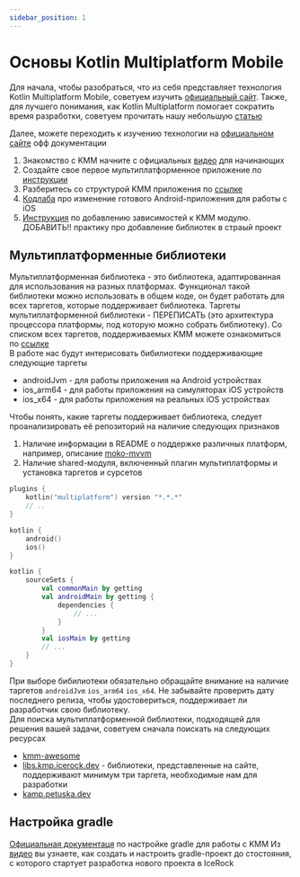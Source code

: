 ```yaml
---
sidebar_position: 1
---
```


# Основы Kotlin Multiplatform Mobile

Для начала, чтобы разобраться, что из себя представляет технология Kotlin Multiplatform Mobile, советуем изучить [официальный сайт](https://kotlinlang.org/lp/mobile/).
Также, для лучшего понимания, как Kotlin Multiplatform помогает сократить время разработки, советуем прочитать нашу небольшую [статью](https://vc.ru/services/167078-kak-kotlin-multiplatform-pomogaet-sokratit-vremya-razrabotki-prilozheniy)

Далее, можете переходить к изучению технологии на [официальном сайте](https://kotlinlang.org/docs/mpp-intro.html) офф документации

1. Знакомство с KMM начните с официальных [видео](https://www.youtube.com/playlist?list=PLlFc5cFwUnmy_oVc9YQzjasSNoAk4hk_C) для начинающих 
1. Создайте свое первое мультиплатформенное приложение по [инструкции](https://kotlinlang.org/docs/kmm-create-first-app.html)
1. Разберитесь со структурой KMM приложения по [ссылке](https://kotlinlang.org/docs/kmm-understand-project-structure.html#root-project)
1. [Кодлаба](https://kotlinlang.org/docs/kmm-integrate-in-existing-app.html) про изменение готового Android-приложения для работы с iOS
1. [Инструкция](https://kotlinlang.org/docs/kmm-add-dependencies.html) по добавлению зависимостей к KMM модулю.  ДОБАВИТЬ!! практику про добавление библиотек в страый проект

## Мультиплатформенные библиотеки

Мультиплатформенная библиотека - это библиотека, адаптированная для использования на разных платформах. Функционал такой библиотеки можно использовать в общем коде, он будет работать для всех таргетов, которые поддерживает библиотека.
Таргеты мультиплатформенной библиотеки - ПЕРЕПИСАТЬ (это архитектура процессора платформы, под которую можно собрать библиотеку). Со списком всех таргетов, поддерживаемых KMM можете ознакомиться по [ссылке](https://kotlinlang.org/docs/mpp-supported-platforms.html)  
В работе нас будут интерисовать бибилиотеки поддерживающие следующие таргеты
- androidJvm - для работы приложения на Android устройствах
- ios_arm64 - для работы приложения на симуляторах iOS устройств
- ios_x64 - для работы приложения на реальных iOS устройствах

Чтобы понять, какие таргеты поддерживает библиотека, следует проанализировать её репозиторий на наличие следующих признаков
1. Наличие информации в README о поддержке различных платформ, например, описание [moko-mvvm](https://github.com/icerockdev/moko-mvvm#mobile-kotlin-model-view-viewmodel-architecture-components)
1. Наличие shared-модуля, включенный плагин мультиплатформы и установка таргетов и сурсетов
```kotlin
plugins {
    kotlin("multiplatform") version "*.*.*"
    // ..
}

kotlin {
    android()
    ios()
}
```

```kotlin
kotlin {
    sourceSets {
        val commonMain by getting
        val androidMain by getting {
            dependencies {
                // ...
            }
        }
        val iosMain by getting
        // ...
    }
}
```

При выборе бибилиотеки обязательно обращайте внимание на наличие таргетов `androidJvm` `ios_arm64` `ios_x64`. Не забывайте проверить дату последнего релиза, чтобы удостовериться, поддерживает ли разработчик свою библиотеку.  
Для поиска мультиплатформенной библиотеки, подходящей для решения вашей задачи, советуем сначала поискать на следующих ресурсах
- [kmm-awesome](https://github.com/terrakok/kmm-awesome)
- [libs.kmp.icerock.dev](https://libs.kmp.icerock.dev) - библиотеки, представленные на сайте, поддерживают минимум три таргета, необходимые нам для разработки
- [kamp.petuska.dev](https://kamp.petuska.dev/)

## Настройка gradle

[Официальная документаця](https://kotlinlang.org/docs/mpp-dsl-reference.html) по настройке gradle для работы с KMM
Из [видео](https://youtu.be/23BJW4w0gkY) вы узнаете, как создать и настроить gradle-проект до стостояния, с которого стартует разработка нового проекта в IceRock